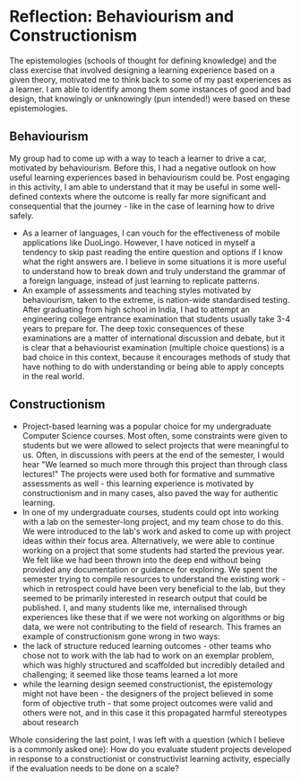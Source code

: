 
# Reflection: Behaviourism and Constructionism
The epistemologies (schools of thought for defining knowledge) and the class exercise that involved designing a learning experience based on a given theory, motivated me to think back to some of my past experiences as a learner. I am able to identify among them some instances of good and bad design, that knowingly or unknowingly (pun intended!) were based on these epistemologies.

## Behaviourism
My group had to come up with a way to teach a learner to drive a car, motivated by behaviourism. Before this, I had a negative outlook on how useful learning experiences based in behaviourism could be. Post engaging in this activity, I am able to understand that it may be useful in some well-defined contexts where the outcome is really far more significant and consequential that the journey - like in the case of learning how to drive safely.  
* As a learner of languages, I can vouch for the effectiveness of mobile applications like DuoLingo. However, I have noticed in myself a tendency to skip past reading the entire question and options if I know what the right answers are. I believe in some situations it is more useful to understand how to break down and truly understand the grammar of a foreign language, instead of just learning to replicate patterns.
* An example of assessments and teaching styles motivated by behaviourism, taken to the extreme, is nation-wide standardised testing. After graduating from high school in India, I had to attempt an engineering college entrance examination that students usually take 3-4 years to prepare for. The deep toxic consequences of these examinations are a matter of international discussion and debate, but it is clear that a behaviourist examination (multiple choice questions) is a bad choice in this context, because it encourages methods of study that have nothing to do with understanding or being able to apply concepts in the real world.

## Constructionism
* Project-based learning was a popular choice for my undergraduate Computer Science courses. Most often, some constraints were given to students but we were allowed to select projects that were meaningful to us. Often, in discussions with peers at the end of the semester, I would hear "We learned so much more through this project than through class lectures!" The projects were used both for formative and summative assessments as well - this learning experience is motivated by constructionism and in many cases, also paved the way for authentic learning.
* In one of my undergraduate courses, students could opt into working with a lab on the semester-long project, and my team chose to do this. We were introduced to the lab's work and asked to come up with project ideas within their focus area. Alternatively, we were able to continue working on a project that some students had started the previous year. We felt like we had been thrown into the deep end without being provided any documentation or guidance for exploring. We spent the semester trying to compile resources to understand the existing work - which in retrospect could have been very beneficial to the lab, but they seemed to be primarily interested in research output that could be published. I, and many students like me, internalised through experiences like these that if we were not working on algorithms or big data, we were not contributing to the field of research. This frames an example of constructionism gone wrong in two ways:
 * the lack of structure reduced learning outcomes - other teams who chose not to work with the lab had to work on an exemplar problem, which was highly structured and scaffolded but incredibly detailed and challenging; it seemed like those teams learned a lot more
 *  while the learning design seemed constructionist, the epistemology might not have been - the designers of the project believed in some form of objective truth - that some project outcomes were valid and others were not, and in this case it this propagated harmful stereotypes about research

Whole considering the last point, I was left with a question (which I believe is a commonly asked one): How do you evaluate student projects developed in response to a constructionist or constructivist learning activity, especially if the evaluation needs to be done on a scale?

<script src="https://utteranc.es/client.js"
        repo="varshav0119/thoughts.bak"
        issue-term="pathname"
        theme="github-light"
        crossorigin="anonymous"
        async>
</script>